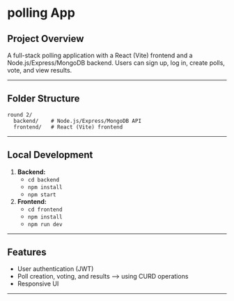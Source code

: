 # polling App

## Project Overview
A full-stack polling application with a React (Vite) frontend and a Node.js/Express/MongoDB backend. Users can sign up, log in, create polls, vote, and view results.

---

## Folder Structure
```
round 2/
  backend/    # Node.js/Express/MongoDB API
  frontend/   # React (Vite) frontend
```

---

## Local Development
1. **Backend:**
   - `cd backend`
   - `npm install`
   - `npm start`
2. **Frontend:**
   - `cd frontend`
   - `npm install`
   - `npm run dev`

---

## Features
- User authentication (JWT)
- Poll creation, voting, and results --> using CURD operations
- Responsive UI

---
